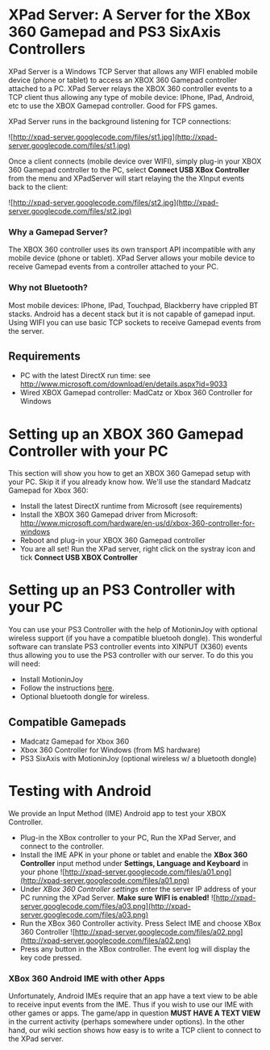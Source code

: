 # XPad Server: A Server for the XBox 360 Gamepad and PS3 SixAxis Controllers #
XPad Server is a Windows TCP Server that allows any WIFI enabled mobile device (phone or tablet) to access an XBOX 360 Gamepad controller attached to a PC. XPad Server relays the XBOX 360 controller events to a TCP client thus allowing any type of mobile device: IPhone, IPad, Android, etc to use the XBOX Gamepad controller. Good for FPS games.

XPad Server runs in the background listening for TCP connections:

![http://xpad-server.googlecode.com/files/st1.jpg](http://xpad-server.googlecode.com/files/st1.jpg)

Once a client connects (mobile device over WIFI), simply plug-in your XBOX 360 Gamepad controller to the PC, select **Connect USB XBox Controller** from the menu and XPadServer will start relaying the the XInput events back to the client:

![http://xpad-server.googlecode.com/files/st2.jpg](http://xpad-server.googlecode.com/files/st2.jpg)

### Why a Gamepad Server? ###
The XBOX 360 controller uses its own transport API incompatible with any mobile device (phone or tablet). XPad Server allows your mobile device to receive Gamepad events from a controller attached to your PC.

### Why not Bluetooth? ###
Most mobile devices: IPhone, IPad, Touchpad, Blackberry have crippled BT stacks. Android has a decent stack but it is not capable of gamepad input. Using WIFI you can use basic TCP sockets to receive Gamepad events from the server.


## Requirements ##
  * PC with the latest DirectX run time: see http://www.microsoft.com/download/en/details.aspx?id=9033
  * Wired XBOX Gamepad controller: MadCatz or Xbox 360 Controller for Windows

# Setting up an XBOX 360 Gamepad Controller with your PC #

This section will show you how to get an XBOX 360 Gamepad setup with your PC. Skip it if you already know how. We'll use the standard Madcatz Gamepad for Xbox 360:

  * Install the latest DirectX runtime from Microsoft (see requirements)
  * Install the XBOX 360 Gamepad driver from Microsoft: http://www.microsoft.com/hardware/en-us/d/xbox-360-controller-for-windows
  * Reboot and plug-in your XBOX 360 Gamepad controller
  * You are all set! Run the XPad server, right click on the systray icon and tick **Connect USB XBOX Controller**

# Setting up an PS3 Controller with your PC #

You can use your PS3 Controller with the help of MotioninJoy with optional wireless support (if you have a compatible bluetooh dongle). This wonderful software can translate PS3 controller events into XINPUT (X360) events thus allowing you to use the PS3 controller with our server. To do this you will need:

  * Install MotioninJoy
  * Follow the instructions [here](http://code.google.com/p/xpad-server/wiki/PS3Tutorial).
  * Optional bluetooth dongle for wireless.

## Compatible Gamepads ##
  * Madcatz Gamepad for Xbox 360
  * Xbox 360 Controller for Windows (from MS hardware)
  * PS3 SixAxis with MotioninJoy (optional wireless w/ a bluetooth dongle)

# Testing with Android #
We provide an Input Method (IME) Android app to test your XBOX Controller.
  * Plug-in the XBox controller to your PC, Run the XPad Server, and connect to the controller.
  * Install the IME APK in your phone or tablet and enable the **XBox 360 Controller** input method under **Settings, Language and Keyboard** in your phone
![http://xpad-server.googlecode.com/files/a01.png](http://xpad-server.googlecode.com/files/a01.png)
  * Under _XBox 360 Controller settings_ enter the server IP address of your PC running the XPad Server. **Make sure WIFI is enabled!**
![http://xpad-server.googlecode.com/files/a03.png](http://xpad-server.googlecode.com/files/a03.png)
  * Run the XBox 360 Controller activity. Press Select IME and choose XBox 360 Controller
![http://xpad-server.googlecode.com/files/a02.png](http://xpad-server.googlecode.com/files/a02.png)
  * Press any button in the XBox controller. The event log will display the key code pressed.

### XBox 360 Android IME with other Apps ###
Unfortunately, Android IMEs require that an app have a text view to be able to receive input events from the IME. Thus if you wish to use our IME with other games or apps. The game/app in question **MUST HAVE A TEXT VIEW** in the current activity (perhaps somewhere under options). In the other hand, our wiki section shows how easy is to write a TCP client to connect to the XPad server.